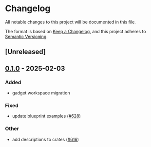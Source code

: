 # Changelog

All notable changes to this project will be documented in this file.

The format is based on [Keep a Changelog](https://keepachangelog.com/en/1.0.0/),
and this project adheres to [Semantic Versioning](https://semver.org/spec/v2.0.0.html).

## [Unreleased]

## [0.1.0](https://github.com/tangle-network/gadget/releases/tag/gadget-client-evm-v0.1.0) - 2025-02-03

### Added

- gadget workspace migration

### Fixed

- update blueprint examples ([#628](https://github.com/tangle-network/gadget/pull/628))

### Other

- add descriptions to crates ([#616](https://github.com/tangle-network/gadget/pull/616))
